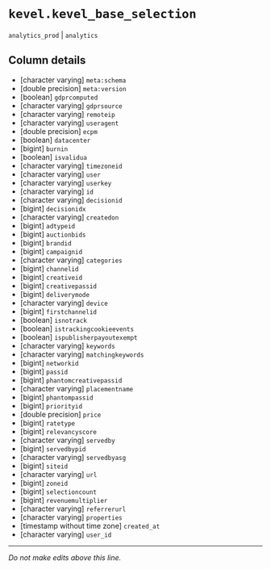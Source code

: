 # `kevel.kevel_base_selection`
`analytics_prod` | `analytics`

## Column details
* [character varying] `meta:schema`
* [double precision] `meta:version`
* [boolean]   `gdprcomputed`
* [character varying] `gdprsource`
* [character varying] `remoteip`
* [character varying] `useragent`
* [double precision] `ecpm`
* [boolean]   `datacenter`
* [bigint]    `burnin`
* [boolean]   `isvalidua`
* [character varying] `timezoneid`
* [character varying] `user`
* [character varying] `userkey`
* [character varying] `id`
* [character varying] `decisionid`
* [bigint]    `decisionidx`
* [character varying] `createdon`
* [bigint]    `adtypeid`
* [bigint]    `auctionbids`
* [bigint]    `brandid`
* [bigint]    `campaignid`
* [character varying] `categories`
* [bigint]    `channelid`
* [bigint]    `creativeid`
* [bigint]    `creativepassid`
* [bigint]    `deliverymode`
* [character varying] `device`
* [bigint]    `firstchannelid`
* [boolean]   `isnotrack`
* [boolean]   `istrackingcookieevents`
* [boolean]   `ispublisherpayoutexempt`
* [character varying] `keywords`
* [character varying] `matchingkeywords`
* [bigint]    `networkid`
* [bigint]    `passid`
* [bigint]    `phantomcreativepassid`
* [character varying] `placementname`
* [bigint]    `phantompassid`
* [bigint]    `priorityid`
* [double precision] `price`
* [bigint]    `ratetype`
* [bigint]    `relevancyscore`
* [character varying] `servedby`
* [bigint]    `servedbypid`
* [character varying] `servedbyasg`
* [bigint]    `siteid`
* [character varying] `url`
* [bigint]    `zoneid`
* [bigint]    `selectioncount`
* [bigint]    `revenuemultiplier`
* [character varying] `referrerurl`
* [character varying] `properties`
* [timestamp without time zone] `created_at`
* [character varying] `user_id`

-------------------------------------------------------------------------------
*Do not make edits above this line.*
